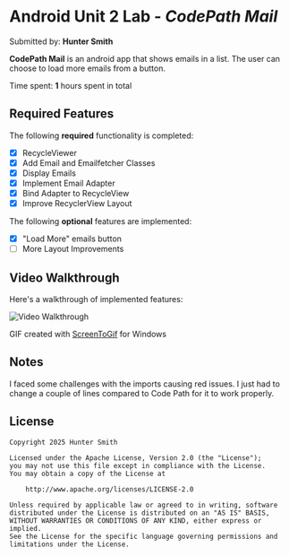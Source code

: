 # Android Unit 2 Lab - *CodePath Mail*

Submitted by: **Hunter Smith**

**CodePath Mail** is an android app that shows emails in a list. The user can choose to load more emails from a button.

Time spent: **1** hours spent in total

## Required Features

The following **required** functionality is completed:

* [X] RecycleViewer
* [X] Add Email and Emailfetcher Classes
* [X] Display Emails
* [X] Implement Email Adapter
* [X] Bind Adapter to RecycleView
* [X] Improve RecyclerView Layout

The following **optional** features are implemented:

* [X] "Load More" emails button
* [ ] More Layout Improvements

## Video Walkthrough

Here's a walkthrough of implemented features:

<img src='https://i.imgur.com/A4HQTFB.gif' title='Video Walkthrough' width='' alt='Video Walkthrough' />

<!-- Replace this with whatever GIF tool you used! -->
GIF created with [ScreenToGif](https://www.screentogif.com/) for Windows

## Notes

I faced some challenges with the imports causing red issues. I just had to change a couple of lines compared to Code Path for it to work properly. 

## License

    Copyright 2025 Hunter Smith

    Licensed under the Apache License, Version 2.0 (the "License");
    you may not use this file except in compliance with the License.
    You may obtain a copy of the License at

        http://www.apache.org/licenses/LICENSE-2.0

    Unless required by applicable law or agreed to in writing, software
    distributed under the License is distributed on an "AS IS" BASIS,
    WITHOUT WARRANTIES OR CONDITIONS OF ANY KIND, either express or implied.
    See the License for the specific language governing permissions and
    limitations under the License.
